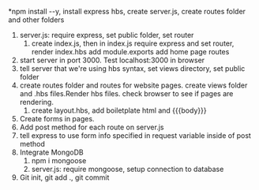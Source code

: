 *npm install --y, install express hbs, create server.js, create routes folder and other folders



1. server.js:  require express, set public folder, set router
   1. create index.js, then in index.js require express and set router, render index.hbs add module.exports add home page routes
2. start server in port 3000. Test localhost:3000 in browser
3. tell server that we're using hbs syntax, set views directory, set public folder
4. create routes folder and routes for website pages. create views folder and .hbs files.Render hbs files. check browser to see if pages are rendering.
    1. create layout.hbs, add boiletplate html and {{{body}}}
5. Create forms in pages. 
6. Add post method for each route on server.js
7. tell express to use form info specified in request variable inside of post method
8. Integrate MongoDB
    1. npm i mongoose
    2. server.js: require mongoose, setup connection to database
9. Git init, git add ., git commit



